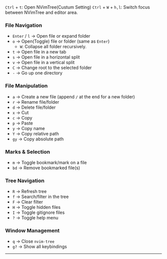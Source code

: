 
`Ctrl` + `t`: Open NVimTree(Custum Setting) 
`Ctrl` + `W` + `h,l`: Switch focus between NVimTree and editor area. 
### File Navigation

* `Enter` / `l` → Open file or expand folder
* `o` → Open(Toggle) file or folder (same as `Enter`)
    * `W`: Collapse all folder recursively.
* `t` → Open file in a new tab
* `s` → Open file in a horizontal split
* `v` → Open file in a vertical split
* `C` → Change root to the selected folder
* `-` → Go up one directory

### File Manipulation

* `a` → Create a new file (append `/` at the end for a new folder)
* `r` → Rename file/folder
* `d` → Delete file/folder
* `x` → Cut
* `c` → Copy
* `p` → Paste
* `y` → Copy name
* `Y` → Copy relative path
* `gy` → Copy absolute path

### Marks & Selection

* `m` → Toggle bookmark/mark on a file
* `bd` → Remove bookmarked file(s)

### Tree Navigation

* `R` → Refresh tree
* `f` → Search/filter in the tree
* `F` → Clear filter
* `H` → Toggle hidden files
* `I` → Toggle gitignore files
* `?` → Toggle help menu

### Window Management

* `q` → Close `nvim-tree`
* `g?` → Show all keybindings

---


